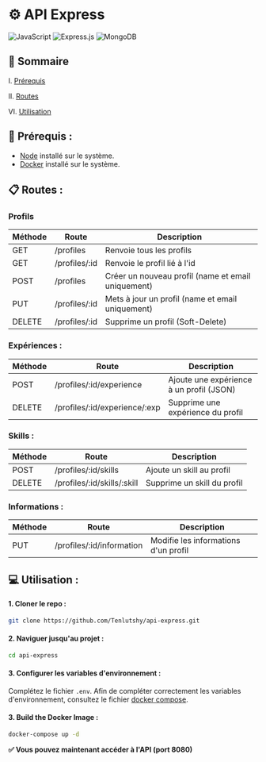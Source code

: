# ⚙️ API Express

![JavaScript](https://img.shields.io/badge/Javascript-%23323330.svg?style=flat&logo=javascript&logoColor=%23F7DF1E)  ![Express.js](https://img.shields.io/badge/ExpressJs-%23404d59.svg?style=flat&logo=express&logoColor=%2361DAFB) ![MongoDB](https://img.shields.io/badge/MongoDB-%234ea94b.svg?style=flat&logo=mongodb&logoColor=white)

## 📌 Sommaire

I. [Prérequis](#🔧-prerequis)

II. [Routes](#📋-routes)

VI. [Utilisation](#💻-utilisation )



## 🔧 Prérequis :

- [Node](https://nodejs.org/en/download) installé sur le système.
- [Docker](https://www.docker.com) installé sur le système.

## 📋 Routes :

### Profils

| Méthode | Route | Description |
|--------|----------|-------------|
| GET    | /profiles | Renvoie tous les profils |
| GET    | /profiles/:id | Renvoie le profil lié à l'id |
| POST   | /profiles | Créer un nouveau profil (name et email uniquement) |
| PUT    | /profiles/:id | Mets à jour un profil (name et email uniquement) |
| DELETE | /profiles/:id | Supprime un profil (Soft-Delete) |

### Expériences :

| Méthode | Route | Description |
|--------|----------|-------------|
| POST   | /profiles/:id/experience | Ajoute une expérience à un profil (JSON) |
| DELETE | /profiles/:id/experience/:exp | Supprime une expérience du profil |

### Skills :

| Méthode | Route | Description |
|--------|----------|-------------|
| POST   | /profiles/:id/skills | Ajoute un skill au profil |
| DELETE | /profiles/:id/skills/:skill | Supprime un skill du profil |

### Informations :

| Méthode | Route | Description |
|--------|----------|-------------|
| PUT    | /profiles/:id/information | Modifie les informations d'un profil |

## 💻 Utilisation :

#### 1. Cloner le repo :
```bash
git clone https://github.com/Tenlutshy/api-express.git
```

#### 2. Naviguer jusqu'au projet :
```bash
cd api-express
```

#### 3. Configurer les variables d'environnement  :
Complétez le fichier `.env`.
Afin de compléter correctement les variables d'environnement, consultez le fichier [docker compose](./docker-compose.yml).

#### 3. Build the Docker Image :
```bash
docker-compose up -d
```


**✅ Vous pouvez maintenant accéder à l'API (port 8080)**